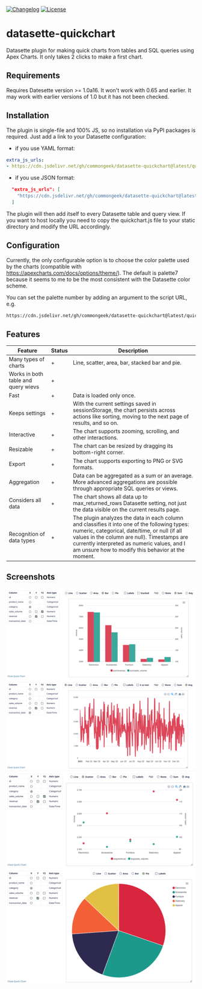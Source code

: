 [![Changelog](https://img.shields.io/github/v/release/commongeek/datasette-quickchart?include_prereleases&label=changelog)](https://github.com/commongeek/datasette-quickchart/releases)
[![License](https://img.shields.io/badge/license-Apache%202.0-blue.svg)](https://github.com/commongeek/datasette-quickchart/blob/main/LICENSE)

# datasette-quickchart
Datasette plugin for making quick charts from tables and SQL queries using Apex Charts. It only takes 2 clicks to make a first chart.

## Requirements

Requires Datesette version >= 1.0a16. It won't work with 0.65 and earlier. It may work with earlier versions of 1.0 but it has not been checked.

## Installation

The plugin is single-file and 100% JS, so no installation via PyPI packages is required. Just add a link to your Datasette configuration:

- if you use YAML format:
```yaml
extra_js_urls:
- https://cdn.jsdelivr.net/gh/commongeek/datasette-quickchart@latest/quickchart.min.js
```

- if you use JSON format:
```json
  "extra_js_urls": [
    "https://cdn.jsdelivr.net/gh/commongeek/datasette-quickchart@latest/quickchart.min.js"
  ]
```
The plugin will then add itself to every Datasette table and query view.
If you want to host locally you need to copy the quickchart.js file to your static directory and modify the URL accordingly.

## Configuration

Currently, the only configurable option is to choose the color palette used by the charts (compatible with https://apexcharts.com/docs/options/theme/). The default is palette7 because it seems to me to be the most consistent with the Datasette color scheme.

You can set the palette number by adding an argument to the script URL, e.g.
```bash
https://cdn.jsdelivr.net/gh/commongeek/datasette-quickchart@latest/quickchart.min.js?palette=1
```

## Features

| Feature | Status | Description |
| --- | --- | --- |
| Many types of charts | + | Line, scatter, area, bar, stacked bar and pie.  |
| Works in both table and query wievs | + ||
| Fast | + | Data is loaded only once. |
| Keeps settings | + | With the current settings saved in sessionStorage, the chart persists across actions like sorting, moving to the next page of results, and so on. |
| Interactive | + | The chart supports zooming, scrolling, and other interactions. |
| Resizable | + | The chart can be resized by dragging its bottom-right corner. |
| Export | + | The chart supports exporting to PNG or SVG formats. |
| Aggregation | + | Data can be aggregated as a sum or an average. More advanced aggregations are possible through appropriate SQL queries or views. |
| Considers all data | + | The chart shows all data up to max_returned_rows Datasette setting, not just the data visible on the current results page. |
| Recognition of data types | + | The plugin analyzes the data in each column and classifies it into one of the following types: numeric, categorical, date/time, or null (if all values in the column are null). Timestamps are currently interpreted as numeric values, and I am unsure how to modify this behavior at the moment. |

## Screenshots

![Bar demo](screenshots/bar_demo.png)
![Line demo](screenshots/line_demo.png)
![Scatter demo](screenshots/scatter_demo.png)
![Pie demo](screenshots/pie_demo.png)
